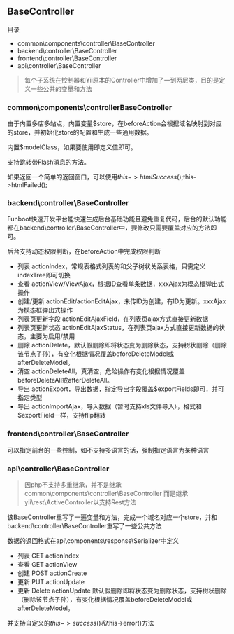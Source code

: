 BaseController
-----------

目录
- common\components\controller\BaseController
- backend\controller\BaseController
- frontend\controller\BaseController
- api\controller\BaseController


> 每个子系统在控制器和Yii原本的Controller中增加了一到两层类，目的是定义一些公共的变量和方法


### common\components\controllerBaseController

由于内置多店多站点，内置变量$store，在beforeAction会根据域名映射到对应的store，并初始化store的配置和生成一些通用数据。

内置$modelClass，如果要使用即定义值即可。

支持跳转带Flash消息的方法。

如果返回一个简单的返回窗口，可以使用$this->htmlSuccess();$this->htmlFailed();

### backend\controller\BaseController

Funboot快速开发平台能快速生成后台基础功能且避免重复代码，后台的默认功能都在backend\controller\BaseController中，要修改只需要覆盖对应的方法即可。

后台支持动态权限判断，在beforeAction中完成权限判断

- 列表 actionIndex，常规表格式列表的和父子树状关系表格，只需定义indexTree即可切换
- 查看 actionView/ViewAjax，根据ID查看单条数据，xxxAjax为模态框弹出式操作
- 创建/更新 actionEdit/actionEditAjax，未传ID为创建，有ID为更新。xxxAjax为模态框弹出式操作
- 列表页更新字段 actionEditAjaxField，在列表页ajax方式直接更新数据
- 列表页更新状态 actionEditAjaxStatus，在列表页ajax方式直接更新数据的状态，主要为启用/禁用
- 删除 actionDelete，默认假删除即将状态变为删除状态，支持树状删除（删除该节点子孙），有变化根据情况覆盖beforeDeleteModel或afterDeleteModel。
- 清空 actionDeleteAll，真清空，危险操作有变化根据情况覆盖beforeDeleteAll或afterDeleteAll。
- 导出 actionExport，导出数据，指定导出字段覆盖$exportFields即可，并可指定类型
- 导出 actionImportAjax，导入数据（暂时支持xls文件导入），格式和$exportField一样，支持flip翻转


### frontend\controller\BaseController

可以指定前台的一些控制，如不支持多语言的话，强制指定语言为某种语言

### api\controller\BaseController

> 因php不支持多重继承，并不是继承common\components\controller\BaseController 而是继承yii\rest\ActiveController以支持Rest方法

该BaseController重写了一遍变量和方法，完成一个域名对应一个store，并和backend\controller\BaseController重写了一些公共方法

数据的返回格式在api\components\response\Serializer中定义

- 列表 GET actionIndex
- 查看 GET actionView
- 创建 POST actionCreate
- 更新 PUT actionUpdate
- 更新 Delete actionUpdate 默认假删除即将状态变为删除状态，支持树状删除（删除该节点子孙），有变化根据情况覆盖beforeDeleteModel或afterDeleteModel。


并支持自定义的$this->success()和$this->error()方法


